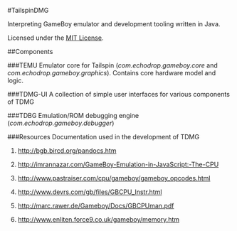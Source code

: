 #TailspinDMG

Interpreting GameBoy emulator and development tooling written in Java.

Licensed under the [MIT License](https://opensource.org/licenses/MITL).

##Components

###TEMU
Emulator core for Tailspin (_com.echodrop.gameboy.core_ and _com.echodrop.gameboy.graphics_). Contains core hardware model and logic.

###TDMG-UI
A collection of simple user interfaces for various components of TDMG

###TDBG
Emulation/ROM debugging engine (_com.echodrop.gameboy.debugger_)

###Resources
Documentation used in the development of TDMG

1. http://bgb.bircd.org/pandocs.htm

2. http://imrannazar.com/GameBoy-Emulation-in-JavaScript:-The-CPU

3. http://www.pastraiser.com/cpu/gameboy/gameboy_opcodes.html

4. http://www.devrs.com/gb/files/GBCPU_Instr.html

5. http://marc.rawer.de/Gameboy/Docs/GBCPUman.pdf

6. http://www.enliten.force9.co.uk/gameboy/memory.htm